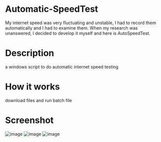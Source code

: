 # Automatic-SpeedTest
My internet speed was very fluctuating and unstable, I had to record them automatically and I had to examine them. When my research was unanswered, I decided to develop it myself and here is AutoSpeedTest.
# Description
a windows script to do automatic internet speed testing
# How it works
download files and run batch file
# Screenshot
![image](https://user-images.githubusercontent.com/109820430/212128844-448e0326-68f5-4d9a-b04e-956f4753b77a.png)
![image](https://user-images.githubusercontent.com/109820430/212129088-adc1f0cc-8837-422a-87cb-5e4f1d1e366e.png)
![image](https://user-images.githubusercontent.com/109820430/212130399-040a95a7-e876-439d-b5be-a83f398d75f1.png)
